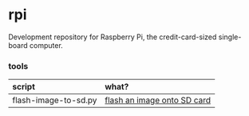 rpi
===

Development repository for Raspberry Pi, the credit-card-sized single-board computer.

### tools

|script|what?|
|:-----|:----|
| flash-image-to-sd.py | [flash an image onto SD card](https://github.com/beylsp/rpi/wiki/flash-image-onto-SD-card) |
